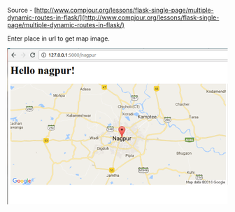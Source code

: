 Source - [http://www.compjour.org/lessons/flask-single-page/multiple-dynamic-routes-in-flask/](http://www.compjour.org/lessons/flask-single-page/multiple-dynamic-routes-in-flask/)


Enter place in url to get map image.

![location.png](location.png)
